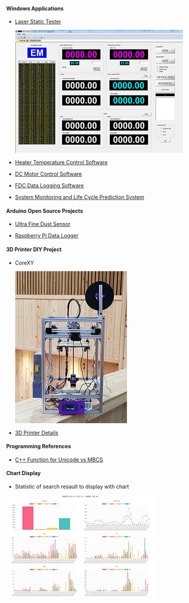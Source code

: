 <!-- <img src="\Coset2.PNG"> -->
<!-- <img src="\Coset3.PNG"> -->
#### Windows Applications ####

- [Laser Static Tester](laserStaticTester.md)

     ![Image](/images/Gui-c1-sm.PNG)

- [Heater Temperature Control Software](sensorMonitor.md) 

- [DC Motor Control Software](dcMotorControl.md)

- [FDC Data Logging Software](fdcTestSoftware.md)

- [System Monitoring and Life Cycle Prediction System](senLogPerformPredictor.md)

#### Arduino Open Source Projects ####

- [Ultra Fine Dust Sensor](fineDustSensor.md)

- [Raspberry Pi Data Logger](raspLogger.md)



#### 3D Printer DIY Project ####

- CoreXY 

     ![Image](/images/3dPrinterT1.png)

- [3D Printer Details](https://blog.daum.net/dhlee421/17)


#### Programming References ####

- [C++ Function for Unicode vs MBCS](cppfunction_table.md)

#### Chart Display ####

- Statistic of search resault to display with chart

![Image](/images/chartjs-txtschsm.jpg)
